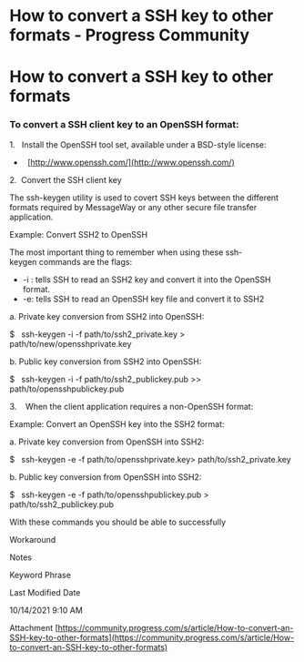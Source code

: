 # How to convert a SSH key to other formats - Progress Community
# How to convert a SSH key to other formats

### To convert a SSH client key to an OpenSSH format:

1.   Install the OpenSSH tool set, available under a BSD-style license:

-     [http://www.openssh.com/](http://www.openssh.com/)   

2.  Convert the SSH client key

The ssh-keygen utility is used to covert SSH keys between the different formats required by MessageWay or any other secure file transfer application.  

Example: Convert SSH2 to OpenSSH  

The most important thing to remember when using these ssh-keygen commands are the flags:

-   \-i : tells SSH to read an SSH2 key and convert it into the OpenSSH format. 
-   \-e: tells SSH to read an OpenSSH key file and convert it to SSH2

a. Private key conversion from SSH2 into OpenSSH:

$   ssh-keygen -i -f path/to/ssh2_private.key > path/to/new/opensshprivate.key

b. Public key conversion from SSH2 into OpenSSH:

$   ssh-keygen -i -f path/to/ssh2_publickey.pub >> path/to/opensshpublickey.pub

3.    When the client application requires a non-OpenSSH format:  

Example: Convert an OpenSSH key into the SSH2 format:  

a. Private key conversion from OpenSSH into SSH2:

$   ssh-keygen -e -f path/to/opensshprivate.key> path/to/ssh2_private.key

b. Public key conversion from OpenSSH into SSH2:

$   ssh-keygen -e -f path/to/opensshpublickey.pub > path/to/ssh2_publickey.pub

With these commands you should be able to successfully

Workaround

Notes

Keyword Phrase

Last Modified Date

10/14/2021 9:10 AM

Attachment 
 [https://community.progress.com/s/article/How-to-convert-an-SSH-key-to-other-formats](https://community.progress.com/s/article/How-to-convert-an-SSH-key-to-other-formats)
